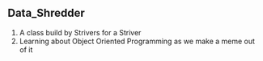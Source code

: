 ## Data_Shredder

1. A class build by Strivers for a Striver
2. Learning about Object Oriented Programming as we make a meme out of it
